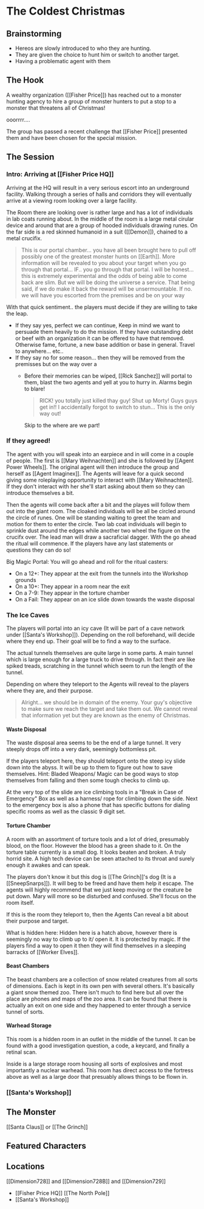 # The Coldest Christmas

## Brainstorming
- Hereos are slowly introduced to who they are hunting.
- They are given the choice to hunt him or switch to another target.
- Having a problematic agent with them 

## The Hook
A wealthy organization ([[Fisher Price]]) has reached out to a monster hunting agency to hire a group of monster hunters to put a stop to a monster that threatens all of Christmas!

ooorrrr....

The group has passed a recent challenge that [[Fisher Price]] presented them and have been chosen for the special mission.

## The Session
### Intro: Arriving at [[Fisher Price HQ]]
Arriving at the HQ will result in a very serious escort into an underground facility. Walking through a series of halls and corridors they will eventually arrive at a viewing room looking over a large facility. 

The Room there are looking over is rather large and has a lot of individuals in lab coats running about. In the middle of the room is a large metal cirular device and around that are a group of hooded individuals drawing runes. On the far side is a red skinned humanoid in a suit ([[Demon]]), chained to a metal crucifix.
> This is our portal chamber... you have all been brought here to pull off possibly one of the greatest monster hunts on [[Earth]]. More information will be revealed to you about your target when you go through that portal... IF.. you go through that portal. I will be honest... this is extremely experimental and the odds of being able to come back are slim. But we will be doing the universe a service. That being said, if we do make it back the reward will be unsermountable. 
> If no. we will have you escorted from the premises and be on your way

With that quick sentiment.. the players must decide if they are willing to take the leap.
- If they say yes, perfect we can continue, Keep in mind we want to persuade them heavily to do the mission. If they have outstanding debt or beef with an organization it can be offered to have that removed. Otherwise fame, fortune, a new base addition or base in general. Travel to anywhere... etc..
- If they say no for some reason... then they will be removed from the premisses but on the way over a 
	- Before their memories can be wiped, [[Rick Sanchez]] will portal to them, blast the two agents and yell at you to hurry in. Alarms begin to blare!
		> RICK! you totally just killed thay guy!
		> Shut up Morty! Guys guys get in!! I accidentally forgot to switch to stun... This is the only way out!

		Skip to the where are we part!

### If they agreed!
The agent with you will speak into an earpiece and in will come in a couple of people. 
The first is [[Mary Weihnachten]] and she is followed by [[Agent Power Wheels]]. The original agent will then introduce the group and herself as [[Agent Imaginex]]. The Agents will leave for a quick second giving some roleplaying opportunity to interact with [[Mary Weihnachten]]. If they don't interact with her she'll start asking about them so they can introduce themselves a bit. 

Then the agents will come back after a bit and the playes will follow them out into the giant room. The cloaked individuals will be all be circled around the circle of runes. One will be standing waiting to greet the team and motion for them to enter the circle. Two lab coat individuals will begin to sprinkle dust around the edges while another two wheel the figure on the crucifx over. The lead man will draw a sacraficial dagger. With the go ahead the ritual will commence. If the players have any last statements or questions they can do so!

Big Magic Portal: You will go ahead and roll for the ritual casters:
- On a 12+:  They appear at the exit from the tunnels into the Workshop grounds
- On a 10+: They appear in a room near the exit
- On a 7-9: They appear in the torture chamber
- On a Fail: They appear on an ice slide down towards the waste disposal

### The Ice Caves
The players will portal into an icy cave (It will be part of a cave network under [[Santa's Workshop]]). Depending on the roll beforehand, will decide where they end up. Their goal will be to find a way to the surface. 

The actual tunnels themselves are quite large in some parts. A main tunnel which is large enough for a large truck to drive through. In fact their are like spiked treads, scratching in the tunnel which seem to run the length of the tunnel.

Depending on where they teleport to the Agents will reveal to the players where they are, and their purpose.
> Alright... we should be in domain of the enemy. Your guy's objective to make sure we reach the target and take them out. We cannot reveal that information yet but they are known as the enemy of Christmas.

#### Waste Disposal
The waste disposal area seems to be the end of a large tunnel. It very steeply drops off into a very dark, seemingly bottomless pit. 

If the players teleport here, they should teleport onto the steep icy slide down into the abyss. It will be up to them to figure out how to save themselves.
Hint: Bladed Weapons/ Magic can be good ways to stop themselves from falling and then some tough checks to climb up.

At the very top of the slide are ice climbing tools in a "Break in Case of Emergency" Box as well as a harness/ rope for climbing down the side. Next to the emergency box is also a phone that has specific buttons for dialing specific rooms as well as the classic 9 digit set. 

#### Torture Chamber
A room with an assortment of torture tools and a lot of dried, presumably blood, on the floor. However the blood has a green shade to it. On the torture table currently is a small dog. It looks beaten and broken. A truly horrid site. A high tech device can be seen attached to its throat and surely enough it awakes and can speak.

The players don't know it but this dog is [[The Grinch]]'s dog (It is a [[SneepSnarps]]). It will beg to be freed and have them help it escape. The agents will highly recommend that we just keep moving or the creature be put down. Mary will more so be disturbed and confused. She'll focus on the room itself.

If this is the room they teleport to, then the Agents Can reveal a bit about their purpose and target.

What is hidden here: Hidden here is a hatch above, however there is seemingly no way to climb up to it/ open it. It is protected by magic. If the players find a way to open it then they will find themselves in a sleeping barracks of [[Worker Elves]].

#### Beast Chambers
The beast chambers are a collection of snow related creatures from all sorts of dimensions. Each is kept in its own pen with several others. It's basically a giant snow themed zoo. There isn't much to find here but all over the place are phones and maps of the zoo area. It can be found that there is actually an exit on one side and they happened to enter through a service tunnel of sorts.

#### Warhead Storage
This room is a hidden room in an outlet in the middle of the tunnel. It can be found with a good investigation question, a code, a keycard, and finally a retinal scan.

Inside is a large storage room housing all sorts of explosives and most importantly a nuclear warhead. This room has direct access to the fortress above as well as a large door that presuably allows things to be flown in.

### [[Santa's Workshop]]

## The Monster
[[Santa Claus]]
or
[[The Grinch]]

## Featured Characters


## Locations
[[Dimension728]] and [[Dimension728B]] and  [[Dimension729]]
- [[Fisher Price HQ]] 
[[The North Pole]]
- [[Santa's Workshop]]